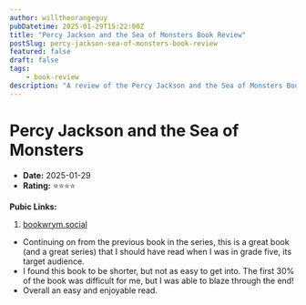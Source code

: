 ```yaml
---
author: willtheorangeguy
pubDatetime: 2025-01-29T15:22:00Z
title: "Percy Jackson and the Sea of Monsters Book Review"
postSlug: percy-jackson-sea-of-monsters-book-review
featured: false
draft: false
tags:
    - book-review
description: "A review of the Percy Jackson and the Sea of Monsters Book."
---
```


# Percy Jackson and the Sea of Monsters

-   **Date:** 2025-01-29
-   **Rating:** ⭐⭐⭐⭐

**Pubic Links:**

1. [bookwrym.social](https://bookwyrm.social/user/willtheorangeguy/review/6427245/s/decent-continuation#anchor-6427245)

- Continuing on from the previous book in the series, this is a great book (and a great series) that I should have read when I was in grade five, its target audience.
- I found this book to be shorter, but not as easy to get into. The first 30% of the book was difficult for me, but I was able to blaze through the end!
- Overall an easy and enjoyable read.
